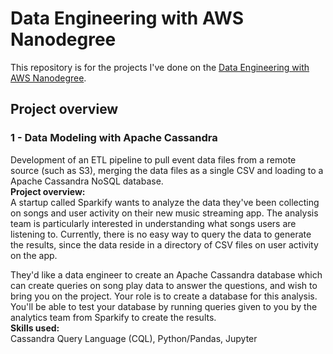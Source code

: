 # Data Engineering with AWS Nanodegree
This repository is for the projects I've done on the [Data Engineering with AWS Nanodegree](https://www.udacity.com/course/data-engineer-nanodegree--nd027).

## Project overview
### 1 - Data Modeling with Apache Cassandra
Development of an ETL pipeline to pull event data files from a remote source (such as S3), merging the data files as a single CSV and loading 
to a Apache Cassandra NoSQL database.<br>
<b>Project overview:</b><br>
A startup called Sparkify wants to analyze the data they've been collecting on songs and user activity on their new music streaming app. The analysis 
team is particularly interested in understanding what songs users are listening to. Currently, there is no easy way to query the data to generate the 
results, since the data reside in a directory of CSV files on user activity on the app.

They'd like a data engineer to create an Apache Cassandra database which can create queries on song play data to answer the questions, and wish to bring 
you on the project. Your role is to create a database for this analysis. You'll be able to test your database by running queries given to you by the 
analytics team from Sparkify to create the results.<br>
<b>Skills used:</b><br>
Cassandra Query Language (CQL), Python/Pandas, Jupyter
